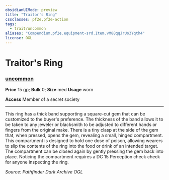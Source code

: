 ```yaml
---
obsidianUIMode: preview
title: "Traitor's Ring"
cssclasses: pf2e,pf2e-action
tags:
  - trait/uncommon
aliases: "Compendium.pf2e.equipment-srd.Item.vM88qqJrUo3Yqth4"
license: OGL
---
```

# Traitor's Ring

### [uncommon](uncommon "Uncommon Rarity Trait")


**Price** 15 gp; 
**Bulk** 0; **Size** med
**Usage** worn

**Access** Member of a secret society

* * *

This ring has a thick band supporting a square-cut gem that can be customized to the buyer's preference. The thickness of the band allows it to be taken to any jeweler or blacksmith to be adjusted to different hands or fingers from the original make. There is a tiny clasp at the side of the gem that, when pressed, opens the gem, revealing a small, hinged compartment. This compartment is designed to hold one dose of poison, allowing wearers to slip the contents of the ring into the food or drink of an intended target. The compartment can be closed again by gently pressing the gem back into place. Noticing the compartment requires a DC 15 Perception check check for anyone inspecting the ring.

*Source: Pathfinder Dark Archive*
*OGL*